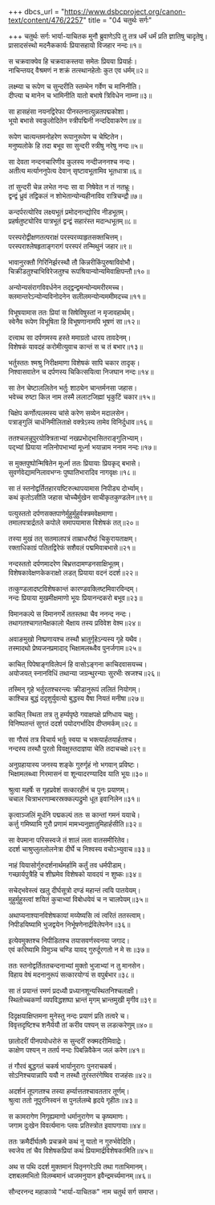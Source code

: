 +++
dbcs_url = "https://www.dsbcproject.org/canon-text/content/476/2257"
title = "04 चतुर्थः सर्गः"

+++
चतुर्थः सर्गः
भार्या-याचितक
मुनौ ब्रुवाणेऽपि तु तत्र धर्मं धर्मं प्रति ज्ञातिषु चादृतेषु।  
प्रासादसंस्थो मदनैककार्यः प्रियासहायो विजहार नन्दः॥१॥

स चक्रवाक्येव हि चक्रवाकस्तया समेतः प्रियया प्रियार्हः।  
नाचिन्तयद् वैश्रमणं न शक्रं तत्स्थानहेतोः कुत एव धर्मम्॥२॥

लक्ष्म्या च रूपेण च सुन्दरीति स्तम्भेन गर्वेण च मानिनीति।  
दीप्त्या च मानेन च भामिनीति यातो बभाषे त्रिविधेन नाम्ना॥३॥

सा हासहंसा नयनद्विरेफा पीनस्तनात्युन्नतपद्मकोशा।  
भूयो बभासे स्वकुलोदितेन स्त्रीपद्मिनी नन्ददिवाकरेण॥४॥

रूपेण चात्यन्तमनोहरेण रूपानुरूपेण च चेष्टितेन।  
मनुष्यलोके हि तदा बभूव सा सुन्दरी स्त्रीषु नरेषु नन्दः॥५॥

सा देवता नन्दनचारिणीव कुलस्य नन्दीजननश्च नन्दः।  
अतीत्य मर्त्याननुपेत्य देवान् सृष्टावभूतामिव भूतधात्रा॥६॥

तां सुन्दरी चेन्न लभेत नन्दः सा वा निषेवेत न तं नतभ्रूः।  
द्वन्द्वं ध्रुवं तद्विकलं न शोभेतान्योन्यहीनाविव रात्रिचन्द्रौ॥७॥

कन्दर्परत्योरिव लक्ष्यभूतं प्रमोदनान्द्योरिव नीडभूतम्।  
प्रहर्षतुष्ट्योरिव पात्रभूतं द्वन्द्वं सहारंस्त मदान्धभूतम्॥८॥

परस्परोद्वीक्षणतत्पराक्षं परस्परव्याहृतसक्तचित्तम्।  
परस्पराश्लेषहृताङ्गरागं परस्परं तन्मिथुनं जहार॥९॥

भावानुरक्तौ गिरिनिर्झरस्थौ तौ किन्नरीकिंपुरुषाविवोभौ।  
चिक्रीडतुश्चाभिविरेजतुश्च रूपश्रियान्योन्यमिवाक्षिपन्तौ॥१०॥

अन्योन्यसंरागविवर्धनेन तद्द्वन्द्वमन्योन्यमरीरमच्च।  
क्लमान्तरेऽन्योन्यविनोदनेन सलीलमन्योन्यममीमदच्च॥११॥

विभूषयामास ततः प्रियां स सिषेविषुस्तां न मृजावहार्थम्।  
स्वेनैव रूपेण विभूषिता हि विभूषणानामपि भूषणं सा॥१२॥

दत्त्वाथ सा दर्पणमस्य हस्ते ममाग्रतो धारय तावदेनम्।  
विशेषकं यावदहं करोमीत्युवाच कान्तं स च तं बभार॥१३॥

भर्तुस्ततः श्मश्रु निरीक्षमाणा विशेषकं सापि चकार तादृक्।  
निश्वासवातेन च दर्पणस्य चिकित्सयित्वा निजघान नन्दः॥१४॥

सा तेन चेष्टाललितेन भर्तुः शाठ्येन चान्तर्मनसा जहास।  
भवेच्च रुष्टा किल नाम तस्मै ललाटजिह्मां भृकुटिं चकार॥१५॥

चिक्षेप कर्णोत्पलमस्य चांसे करेण सव्येन मदालसेन।  
पत्राङ्गुलिं चार्धनिमीलिताक्षे वक्त्रेऽस्य तामेव विनिर्दुधाव॥१६॥

ततश्चलन्नूपुरयोक्त्रिताभ्यां नखप्रभोद्भासितराङ्गुलिभ्याम्।  
पद्‍भ्यां प्रियाया नलिनोपभाभ्यां मूर्ध्ना भयान्नाम ननाम नन्दः॥१७॥

स मुक्तपुष्पोन्मिषितेन मूर्ध्ना ततः प्रियायाः प्रियकृद् बभासे।  
सुवर्णवेद्यामनिलावभग्नः पुष्पातिभारादिव नागवृक्षः॥१८॥

सा तं स्तनोद्वर्तितहारयष्टिरुत्थापयामास निपीड्य दोर्भ्याम्।  
कथं कृतोऽसीति जहास चोच्चैर्मुखेन साचीकृतकुण्डलेन॥१९॥

पत्युस्ततो दर्पणसक्तपाणेर्मुहुर्मुहुर्वक्त्रमवेक्षमाणा।  
तमालपत्रार्द्रतले कपोले समापयामास विशेषकं तत्॥२०॥

तस्या मुखं तत् सतमालपत्रं ताम्राधरौष्ठं चिकुरायताक्षम्।  
रक्ताधिकाग्रं पतितद्विरेफं सशैवलं पद्ममिवाबभासे॥२१॥

नन्दस्ततो दर्पणमादरेण बिभ्रत्तदामण्डनसाक्षिभूतम्।  
विशेषकावेक्षणकेकराक्षो लडत् प्रियाया वदनं ददर्श॥२२॥

तत्कुण्डलादष्टविशेषकान्तं कारण्डवक्लिष्टमिवारविन्दम्।  
नन्दः प्रियाया मुखमीक्षमाणो भूयः प्रियानन्दकरो बभूव॥२३॥

विमानकल्पे स विमानगर्भे ततस्तथा चैव ननन्द नन्दः।  
तथागतश्चागतभैक्षकालो भैक्षाय तस्य प्रविवेश वेश्म॥२४॥

अवाङमुखो निष्प्रणायश्च तस्थौ भ्रातुर्गृहेऽन्यस्य गृहे यथैव।  
तस्मादथो प्रेष्यजनप्रमादाद् भिक्षामलब्ध्वैव पुनर्जगाम॥२५॥

काचित् पिपेषाङ्गविलेपनं हि वासोऽङ्गना काचिदवासयच्च।  
अयोजयत् स्नानविधिं तथान्या जग्रन्थुरन्याः सुरभीः स्रजश्च॥२६॥

तस्मिन् गृहे भर्तुरतश्चरन्त्यः क्रीडानुरूपं ललितं नियोगम्।  
काश्चिन्न बुद्धं ददृशुर्युवत्यो बुद्धस्य वैषा नियतं मनीषा॥२७॥

काचित् स्थिता तत्र तु हर्म्यपृष्ठे गवाक्षपक्षे प्रणिधाय चक्षुः।  
विनिष्पतन्तं सुगतं ददर्श पयोदगर्भादिव दीप्तमर्कम्॥२८॥

सा गौरवं तत्र विचार्य भर्तुः स्वया च भक्त्यार्हतयार्हतश्च।  
नन्दस्य तस्थौ पुरतो विवक्षुस्तदाज्ञया चेति तदाचचक्षे॥२९॥

अनुग्रहायास्य जनस्य शङ्के गुरुर्गृहं नो भगवान् प्रविष्टः।  
भिक्षामलब्ध्वा गिरमासनं वा शून्यादरण्यादिव याति भूयः॥३०॥

श्रुत्वा महर्षेः स गृहप्रवेशं सत्कारहीनं च पुनः प्रयाणम्।  
चचाल चित्राभरणाम्बरस्रक्कल्पद्रुमो धूत इवानिलेन॥३१॥

कृत्वाञ्जलिं मूर्धनि पद्मकल्पं ततः स कान्तां गमनं ययाचे।  
कर्त्तु गमिष्यामि गुरौ प्रणामं मामभ्यनुज्ञातुमिहार्हसीति॥३२॥

सा वेपमाना परिसस्वजे तं शालं लता वातसमीरितेव।  
ददर्श चाश्रुप्लुतलोलनेत्रा दीर्घे च निश्वस्य वचोऽभ्युवाच॥३३॥

नाहं यियासोर्गुरुदर्शनार्थमर्हामि कर्तुं तव धर्मपीडाम्।  
गच्छार्यपुत्रैहि च शीघ्रमेव विशेषको यावदयं न शुष्कः॥३४॥

सचेद्भवेस्त्वं खलु दीर्घसूत्रो दण्डं महान्तं त्वयि पातयेयम्।  
मुहुर्मुहुस्त्वां शयितं कुचाभ्यां विबोधयेयं च न चालपेयम्॥३५॥

अथाप्यनाश्यानविशेषकायां मय्येष्यसि त्वं त्वरितं ततस्त्वाम्।  
निपीडयिष्यामि भुजद्वयेन निर्भूषणेनार्द्रविलेपनेन॥३६॥

इत्येवमुक्तश्च निपीडितश्च तयासवर्णस्वनया जगाद।  
एवं करिष्यामि विमुञ्च चण्डि यावद् गुरुर्दूरगतो न मे सः॥३७॥

ततः स्तनोद्वर्तिततचन्दनाभ्यां मुक्तो भुजाभ्यां न तु मानसेन।  
विहाय वेषं मदनानुरूपं सत्कारयोग्यं स वपुर्बभार॥३८॥

सा तं प्रयान्तं रमणं प्रदध्यौ प्रध्यानशून्यस्थितनिश्चलाक्षी।  
स्थितोच्चकर्णा व्यपविद्धशष्पा भ्रान्तं मृगम् भ्रान्तमुखी मृगीव॥३९॥

दिदृक्षयाक्षिप्तमना मुनेस्तु नन्दः प्रयाणं प्रति तत्वरे च।  
विवृत्तदृष्टिश्च शनैर्ययौ तां करीव पश्यन् स लडत्करेणुम्॥४०॥

छातोदरीं पीनपयोधरोरुं स सुन्दरीं रुक्मदरीमिवाद्रेः।  
काक्षेण पश्यन् न ततर्प नन्दः पिबन्निवैकेन जलं करेण॥४१॥

तं गौरवं बुद्धगतं चकर्ष भार्यानुरागः पुनराचकर्ष।  
सोऽनिश्चयान्नापि ययौ न तस्थौ तुरंस्तरंगेष्विव राजहंसः॥४२॥

अदर्शनं तूपगतश्च तस्या हर्म्यात्ततश्चावततार तूर्णम्।  
श्रुत्वा ततो नूपुरनिस्वनं स पुनर्ललम्बे हृदये गृहीतः॥४३॥

स कामरागेण निगृह्यमाणो धर्मानुरागेण च कृष्यमाणः।  
जगाम दुःखेन विवर्त्यमानः प्लवः प्रतिस्त्रोत इवापगायाः॥४४॥

ततः क्रमैर्दीर्घतमैः प्रचक्रमे कथं नु यातो न गुरुर्भवेदिति।  
स्वजेय तां चैव विशेषकप्रियां कथं प्रियामार्द्रविशेषकामिति॥४५॥

अथ स पथि ददर्श मुक्तमानं पितृनगरेऽपि तथा गताभिमानम्।  
दशबलमभितो विलम्बमानं ध्वजमनुयान इवैन्द्रमर्च्यमानम्॥४६॥

सौन्दरनन्द महाकाव्ये  "भार्या-याचितक" नाम चतुर्थ सर्ग समाप्त।  
